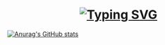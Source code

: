 <h1 align="center">
   <a href="https://git.io/typing-svg"><img src="https://readme-typing-svg.demolab.com?font=Fira+Code&duration=4000&pause=1000&color=F7F7F7&center=true&random=false&width=435&lines=Hi+There!+%F0%9F%91%8B;I'm+Nolan+Reilly!" alt="Typing SVG" /></a>
</h1>

[![Anurag's GitHub stats](https://github-readme-stats.vercel.app/api?username=nolan-reilly)](https://github.com/nolan-reilly/github-readme-stats)
